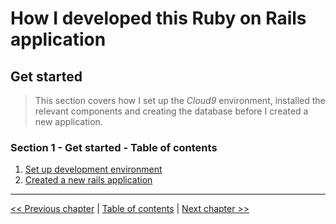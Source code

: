 # How I developed this Ruby on Rails application #


## Get started ##
> This section covers how I set up the *Cloud9* environment, installed the relevant components and creating the database before I created a new application.


### Section 1 - Get started - Table of contents ###
1. [Set up development environment](../section_1_get_started/1_1_set_up_development_environment.md)
2. [Created a new rails application](../section_1_get_started/1_2_created_a_new_rails_application.md)


----------
[<< Previous chapter](../how_i_developed_this_rails_application.md) | [Table of contents](../how_i_developed_this_rails_application.md) | [Next chapter >>](../section_1_get_started/1_1_set_up_development_environment.md)
